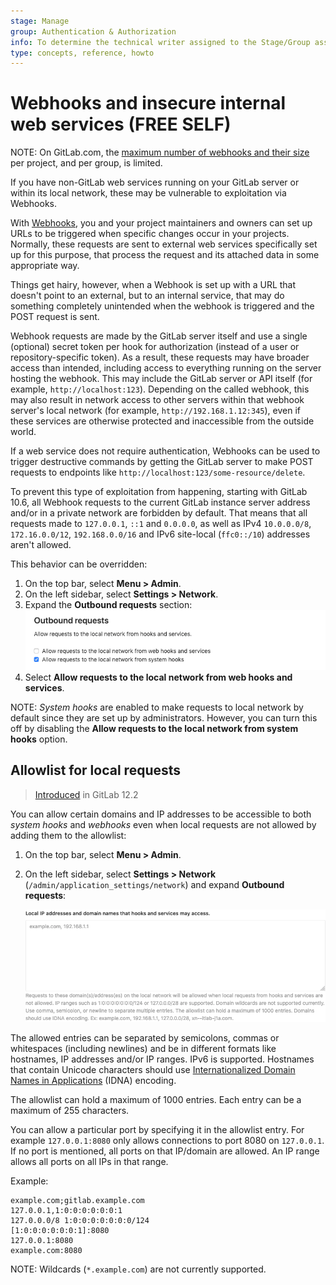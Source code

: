 ```yaml
---
stage: Manage
group: Authentication & Authorization
info: To determine the technical writer assigned to the Stage/Group associated with this page, see https://about.gitlab.com/handbook/engineering/ux/technical-writing/#assignments
type: concepts, reference, howto
---
```


# Webhooks and insecure internal web services **(FREE SELF)**

NOTE:
On GitLab.com, the [maximum number of webhooks and their size](../user/gitlab_com/index.md#webhooks) per project, and per group, is limited.

If you have non-GitLab web services running on your GitLab server or within its
local network, these may be vulnerable to exploitation via Webhooks.

With [Webhooks](../user/project/integrations/webhooks.md), you and your project
maintainers and owners can set up URLs to be triggered when specific changes
occur in your projects. Normally, these requests are sent to external web
services specifically set up for this purpose, that process the request and its
attached data in some appropriate way.

Things get hairy, however, when a Webhook is set up with a URL that doesn't
point to an external, but to an internal service, that may do something
completely unintended when the webhook is triggered and the POST request is
sent.

Webhook requests are made by the GitLab server itself and use a single
(optional) secret token per hook for authorization (instead of a user or
repository-specific token). As a result, these requests may have broader access than
intended, including access to everything running on the server hosting the webhook. This
may include the GitLab server or API itself (for example, `http://localhost:123`).
Depending on the called webhook, this may also result in network access
to other servers within that webhook server's local network (for example,
`http://192.168.1.12:345`), even if these services are otherwise protected
and inaccessible from the outside world.

If a web service does not require authentication, Webhooks can be used to
trigger destructive commands by getting the GitLab server to make POST requests
to endpoints like `http://localhost:123/some-resource/delete`.

To prevent this type of exploitation from happening, starting with GitLab 10.6,
all Webhook requests to the current GitLab instance server address and/or in a
private network are forbidden by default. That means that all requests made
to `127.0.0.1`, `::1` and `0.0.0.0`, as well as IPv4 `10.0.0.0/8`, `172.16.0.0/12`,
`192.168.0.0/16` and IPv6 site-local (`ffc0::/10`) addresses aren't allowed.

This behavior can be overridden:

1. On the top bar, select **Menu > Admin**.
1. On the left sidebar, select **Settings > Network**.
1. Expand the **Outbound requests** section:
   ![Outbound requests admin settings](img/outbound_requests_section_v12_2.png)
1. Select **Allow requests to the local network from web hooks and services**.

NOTE:
*System hooks* are enabled to make requests to local network by default since they are
set up by administrators. However, you can turn this off by disabling the
**Allow requests to the local network from system hooks** option.

## Allowlist for local requests

> [Introduced](https://gitlab.com/gitlab-org/gitlab-foss/-/issues/44496) in GitLab 12.2

You can allow certain domains and IP addresses to be accessible to both *system hooks*
and *webhooks* even when local requests are not allowed by adding them to the
allowlist:

1. On the top bar, select **Menu > Admin**.
1. On the left sidebar, select **Settings > Network** (`/admin/application_settings/network`)
   and expand **Outbound requests**:

   ![Outbound local requests allowlist](img/allowlist_v13_0.png)

The allowed entries can be separated by semicolons, commas or whitespaces
(including newlines) and be in different formats like hostnames, IP addresses and/or
IP ranges. IPv6 is supported. Hostnames that contain Unicode characters should
use [Internationalized Domain Names in Applications](https://www.icann.org/resources/pages/glossary-2014-02-04-en#i)
(IDNA) encoding.

The allowlist can hold a maximum of 1000 entries. Each entry can be a maximum of
255 characters.

You can allow a particular port by specifying it in the allowlist entry.
For example `127.0.0.1:8080` only allows connections to port 8080 on `127.0.0.1`.
If no port is mentioned, all ports on that IP/domain are allowed. An IP range
allows all ports on all IPs in that range.

Example:

```plaintext
example.com;gitlab.example.com
127.0.0.1,1:0:0:0:0:0:0:1
127.0.0.0/8 1:0:0:0:0:0:0:0/124
[1:0:0:0:0:0:0:1]:8080
127.0.0.1:8080
example.com:8080
```

NOTE:
Wildcards (`*.example.com`) are not currently supported.

<!-- ## Troubleshooting

Include any troubleshooting steps that you can foresee. If you know beforehand what issues
one might have when setting this up, or when something is changed, or on upgrading, it's
important to describe those, too. Think of things that may go wrong and include them here.
This is important to minimize requests for support, and to avoid doc comments with
questions that you know someone might ask.

Each scenario can be a third-level heading, e.g. `### Getting error message X`.
If you have none to add when creating a doc, leave this section in place
but commented out to help encourage others to add to it in the future. -->
